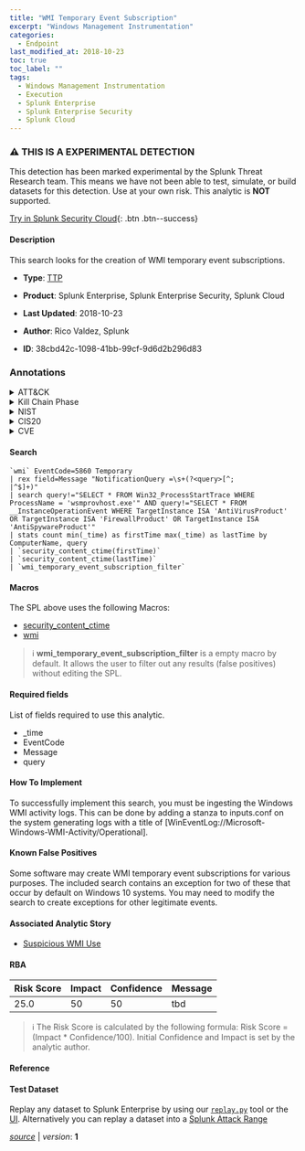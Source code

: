 ```yaml
---
title: "WMI Temporary Event Subscription"
excerpt: "Windows Management Instrumentation"
categories:
  - Endpoint
last_modified_at: 2018-10-23
toc: true
toc_label: ""
tags:
  - Windows Management Instrumentation
  - Execution
  - Splunk Enterprise
  - Splunk Enterprise Security
  - Splunk Cloud
---
```


### :warning: THIS IS A EXPERIMENTAL DETECTION
This detection has been marked experimental by the Splunk Threat Research team. This means we have not been able to test, simulate, or build datasets for this detection. Use at your own risk. This analytic is **NOT** supported.


[Try in Splunk Security Cloud](https://www.splunk.com/en_us/cyber-security.html){: .btn .btn--success}

#### Description

This search looks for the creation of WMI temporary event subscriptions.

- **Type**: [TTP](https://github.com/splunk/security_content/wiki/Detection-Analytic-Types)
- **Product**: Splunk Enterprise, Splunk Enterprise Security, Splunk Cloud

- **Last Updated**: 2018-10-23
- **Author**: Rico Valdez, Splunk
- **ID**: 38cbd42c-1098-41bb-99cf-9d6d2b296d83

### Annotations
<details>
  <summary>ATT&CK</summary>

<div markdown="1">

#### [ATT&CK](https://attack.mitre.org/)

| ID          | Technique   | Tactic         |
| ----------- | ----------- |--------------- |
| [T1047](https://attack.mitre.org/techniques/T1047/) | Windows Management Instrumentation | Execution |

</div>
</details>


<details>
  <summary>Kill Chain Phase</summary>

<div markdown="1">

* Actions on Objectives


</div>
</details>


<details>
  <summary>NIST</summary>

<div markdown="1">

* PR.PT
* PR.AT
* PR.AC
* PR.IP



</div>
</details>

<details>
  <summary>CIS20</summary>

<div markdown="1">

* CIS 3
* CIS 5



</div>
</details>

<details>
  <summary>CVE</summary>

<div markdown="1">


</div>
</details>


#### Search

```
`wmi` EventCode=5860 Temporary 
| rex field=Message "NotificationQuery =\s+(?<query>[^;
|^$]+)" 
| search query!="SELECT * FROM Win32_ProcessStartTrace WHERE ProcessName = 'wsmprovhost.exe'" AND query!="SELECT * FROM __InstanceOperationEvent WHERE TargetInstance ISA 'AntiVirusProduct' OR TargetInstance ISA 'FirewallProduct' OR TargetInstance ISA 'AntiSpywareProduct'" 
| stats count min(_time) as firstTime max(_time) as lastTime by ComputerName, query  
| `security_content_ctime(firstTime)`
| `security_content_ctime(lastTime)` 
| `wmi_temporary_event_subscription_filter`
```

#### Macros
The SPL above uses the following Macros:
* [security_content_ctime](https://github.com/splunk/security_content/blob/develop/macros/security_content_ctime.yml)
* [wmi](https://github.com/splunk/security_content/blob/develop/macros/wmi.yml)

> :information_source:
> **wmi_temporary_event_subscription_filter** is a empty macro by default. It allows the user to filter out any results (false positives) without editing the SPL.



#### Required fields
List of fields required to use this analytic.
* _time
* EventCode
* Message
* query



#### How To Implement
To successfully implement this search, you must be ingesting the Windows WMI activity logs. This can be done by adding a stanza to inputs.conf on the system generating logs with a title of [WinEventLog://Microsoft-Windows-WMI-Activity/Operational].
#### Known False Positives
Some software may create WMI temporary event subscriptions for various purposes. The included search contains an exception for two of these that occur by default on Windows 10 systems. You may need to modify the search to create exceptions for other legitimate events.

#### Associated Analytic Story
* [Suspicious WMI Use](/stories/suspicious_wmi_use)




#### RBA

| Risk Score  | Impact      | Confidence   | Message      |
| ----------- | ----------- |--------------|--------------|
| 25.0 | 50 | 50 | tbd |


> :information_source:
> The Risk Score is calculated by the following formula: Risk Score = (Impact * Confidence/100). Initial Confidence and Impact is set by the analytic author.


#### Reference


#### Test Dataset
Replay any dataset to Splunk Enterprise by using our [`replay.py`](https://github.com/splunk/attack_data#using-replaypy) tool or the [UI](https://github.com/splunk/attack_data#using-ui).
Alternatively you can replay a dataset into a [Splunk Attack Range](https://github.com/splunk/attack_range#replay-dumps-into-attack-range-splunk-server)




[*source*](https://github.com/splunk/security_content/tree/develop/detections/experimental/endpoint/wmi_temporary_event_subscription.yml) \| *version*: **1**